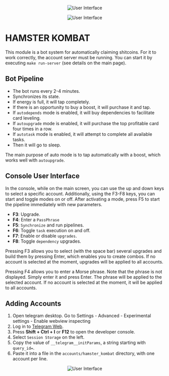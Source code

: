 <p align="center">
  <img src="https://github.com/9ft6/hamster_farm/raw/media/pics/cui.png" alt="User Interface">
</p>

<p align="center">
  <img src="https://github.com/9ft6/hamster_farm/raw/media/pics/combo.png" alt="User Interface">
</p>

# HAMSTER KOMBAT

This module is a bot system for automatically claiming shitcoins.
For it to work correctly, the account server must be running.
You can start it by executing `make run-server` (see details on the main page).

## Bot Pipeline

- The bot runs every 2-4 minutes.
- Synchronizes its state.
- If energy is full, it will tap completely.
- If there is an opportunity to buy a boost, it will purchase it and tap.
- If `autodepends` mode is enabled, it will buy dependencies to facilitate card leveling.
- If `autoupgrade` mode is enabled, it will purchase the top profitable card four times in a row.
- If `autotask` mode is enabled, it will attempt to complete all available tasks.
- Then it will go to sleep.

The main purpose of auto mode is to tap automatically with a boost, which works well with `autoupgrade`.

## Console User Interface

In the console, while on the main screen, you can use the up and down keys to select a specific account. Additionally, using the F3-F8 keys, you can start and toggle modes on or off. After activating a mode, press F5 to start the pipeline immediately with new parameters.

- **F3**: Upgrade.
- **F4**: Enter a `PassPhrase`
- **F5**: `Synchronize` and run pipelines.
- **F6**: Toggle `task` execution on and off.
- **F7**: Enable or disable `upgrades`.
- **F8**: Toggle `dependency` upgrades.

Pressing F3 allows you to select (with the space bar) several upgrades and build them by pressing Enter, which enables you to create combos. If no account is selected at the moment, upgrades will be applied to all accounts.

Pressing F4 allows you to enter a Morse phrase. Note that the phrase is not displayed. Simply enter it and press Enter. The phrase will be applied to the selected account. If no account is selected at the moment, it will be applied to all accounts.

## Adding Accounts

1. Open telegram desktop. Go to Settings - Advanced - Experimental settings - Enable webview inspecting
2. Log in to [Telegram Web](https://web.telegram.org/).
3. Press **Shift + Ctrl + I** or **F12** to open the developer console.
4. Select `Session Storage` on the left.
5. Copy the value of `__telegram__initParams`, a string starting with `query_id=`.
6. Paste it into a file in the `accounts/hamster_kombat` directory, with one account per line.

<p align="center">
  <img src="https://github.com/9ft6/hamster_farm/raw/media/pics/hamster_debugger.png" alt="User Interface">
</p>
